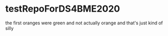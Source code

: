 # testRepoForDS4BME2020

the first oranges were green and not actually orange and that's just kind of silly
